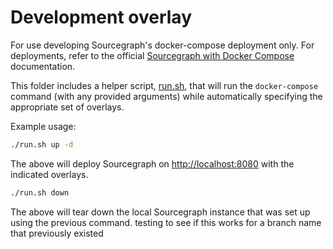 # Development overlay

For use developing Sourcegraph's docker-compose deployment only.
For deployments, refer to the official [Sourcegraph with Docker Compose](https://docs.sourcegraph.com/admin/install/docker-compose) documentation.

This folder includes a helper script, [run.sh](./run.sh), that will run the `docker-compose` command (with any provided arguments) while automatically specifying the appropriate set of overlays.

Example usage:

```sh
./run.sh up -d 
```

The above will deploy Sourcegraph on [http://localhost:8080](http://localhost:8080) with the indicated overlays.

```sh
./run.sh down
```

The above will tear down the local Sourcegraph instance that was set up using the previous command.
testing to see if this works for a branch name that previously existed
